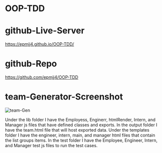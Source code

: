 # OOP-TDD

# github-Live-Server

 https://epmjj4.github.io/OOP-TDD/

 # github-Repo

 https://github.com/epmjj4/OOP-TDD

 # team-Generator-Screenshot

 ![team-Gen]( "team-Generator-Screenshot")

 Under the lib folder I have the Employess, Enginerr, htmlRender, Intern, and Manager js files that have defined classes and exports. In the output folder I have the team.html file that will host exported data. Under the templates folder I have the engineer, intern, main, and manager html files that contain the list groups items. In the test folder I have the Employee, Engineer, Intern, and Manager test js files to run the test cases. 